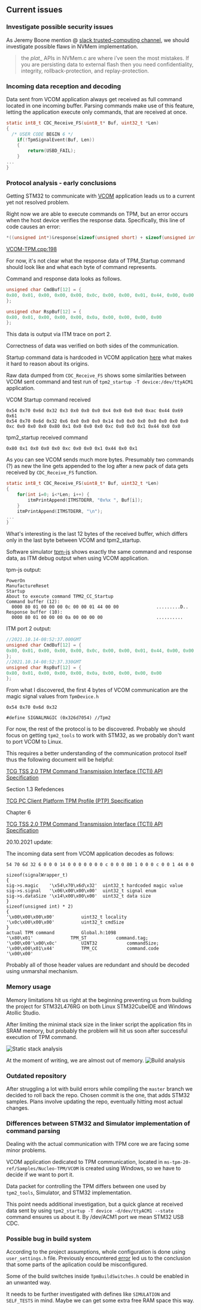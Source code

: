 ## Current issues

### Investigate possible security issues

As Jeremy Boone mention @
[slack trusted-computing channel](https://slack.osfw.dev/), we should
investigate possible flaws in NVMem implementation.

> the _plat__ APIs in NVMem.c are where i’ve seen the most mistakes.
> If you are persisting data to external flash then you need confidentiality,
> integrity, rollback-protection, and replay-protection.

### Incoming data reception and decoding

Data sent from VCOM application always get received as full command located in
one incoming buffer. Parsing commands make use of this feature, letting the
application execute only commands, that are received at once.
```C
static int8_t CDC_Receive_FS(uint8_t* Buf, uint32_t *Len)
{
  /* USER CODE BEGIN 6 */
    if(!TpmSignalEvent(Buf, Len))
    {
        return(USBD_FAIL);
    }
...
}
```


### Protocol analysis - early conclusions

Getting STM32 to communicate with
[VCOM](https://github.com/lpn-plant/ms-tpm-20-ref/tree/master/Samples/Nucleo-TPM/VCOM)
application leads us to a current yet not resolved problem.

Right now we are able to execute commands on TPM, but an error occurs when the
host device verifies the response data. Specifically, this line of code causes
an error:
```C
*((unsigned int*)&response[sizeof(unsigned short) + sizeof(unsigned int)]) == 0
```

[VCOM-TPM.cpp:198](https://github.com/lpn-plant/ms-tpm-20-ref/blob/master/Samples/Nucleo-TPM/VCOM/VCOM-TPM/VCOM-TPM.cpp#L198)

For now, it's not clear what the response data of TPM_Startup command should
look like and what each byte of command represents.

Command and response data looks as follows.
```C
unsigned char CmdBuf[12] = {
0x80, 0x01, 0x00, 0x00, 0x00, 0x0c, 0x00, 0x00, 0x01, 0x44, 0x00, 0x00
};

unsigned char RspBuf[12] = {
0x80, 0x01, 0x00, 0x00, 0x00, 0x0a, 0x00, 0x00, 0x00, 0x00
};
```

This data is output via ITM trace on port 2.

Correctness of data was verified on both sides of the communication.

Startup command data is hardcoded in VCOM application
[here](https://github.com/lpn-plant/ms-tpm-20-ref/blob/master/Samples/Nucleo-TPM/VCOM/VCOM-TPM/VCOM-TPM.cpp#L192)
what makes it hard to reason about its origins.


Raw data dumped from `CDC_Receive_FS` shows some similarities between VCOM
sent command and test run of `tpm2_startup -T device:/dev/ttyACM1` application.

VCOM Startup command received
```
0x54 0x70 0x6d 0x32 0x3 0x0 0x0 0x0 0x4 0x0 0x0 0x0 0xac 0x44 0x69 0x61 
0x54 0x70 0x6d 0x32 0x6 0x0 0x0 0x0 0x14 0x0 0x0 0x0 0x0 0x0 0x0 0x0 0xc 0x0 0x0 0x0 0x80 0x1 0x0 0x0 0x0 0xc 0x0 0x0 0x1 0x44 0x0 0x0 
```

tpm2_startup received command
```
0x80 0x1 0x0 0x0 0x0 0xc 0x0 0x0 0x1 0x44 0x0 0x1 
```

As you can see VCOM sends much more bytes. Presumably two commands (?) as new
the line gets appended to the log after a new pack of data gets received by 
`CDC_Receive_FS` function.

```C
static int8_t CDC_Receive_FS(uint8_t* Buf, uint32_t *Len)
{
    for(int i=0; i<*Len; i++) {
        itmPrintAppend(ITMSTDERR, "0x%x ", Buf[i]);
    }
    itmPrintAppend(ITMSTDERR, "\n");
...
}
```

What's interesting is the last 12 bytes of the received buffer, which differs
only in the last byte between VCOM and tpm2_startup. 

Software simulator [tpm-js](https://google.github.io/tpm-js/) shows exactly the
same command and response data, as ITM debug output when using VCOM application.

tpm-js output:

```
PowerOn
ManufactureReset
Startup
About to execute command TPM2_CC_Startup
Command buffer (12):
  0000 80 01 00 00 00 0c 00 00 01 44 00 00              .........D..
Response buffer (10):
  0000 80 01 00 00 00 0a 00 00 00 00                    ..........
```

ITM port 2 output:
```C
//2021.10.14-08:52:37.000GMT
unsigned char CmdBuf[12] = {
0x80, 0x01, 0x00, 0x00, 0x00, 0x0c, 0x00, 0x00, 0x01, 0x44, 0x00, 0x00
};
//2021.10.14-08:52:37.330GMT
unsigned char RspBuf[12] = {
0x80, 0x01, 0x00, 0x00, 0x00, 0x0a, 0x00, 0x00, 0x00, 0x00
};
```

From what I discovered, the first 4 bytes of VCOM communication are the
magic signal values from `TpmDevice.h`

```
0x54 0x70 0x6d 0x32

#define SIGNALMAGIC (0x326d7054) //Tpm2
```

For now, the rest of the protocol is to be discovered. Probably we should
focus on getting `tpm2_tools` to work with STM32, as we probably don't want to
port VCOM to Linux.

This requires a better understanding of the communication protocol itself thus
the following document will be helpful:

[TCG TSS 2.0 TPM Command Transmission Interface (TCTI) API Specification](https://trustedcomputinggroup.org/wp-content/uploads/TCG_TSS_TCTI_v1p0_r18_pub.pdf)

Section 1.3 Refedences

[TCG PC Client Platform TPM Profile (PTP) Specification](https://www.trustedcomputinggroup.org/wp-content/uploads/PCClientPlatform-TPM-Profile-for-TPM-2-0-v1-03-20-161114_public-review.pdf)

Chapter 6

[TCG TSS 2.0 TPM Command Transmission Interface (TCTI) API Specification](https://trustedcomputinggroup.org/wp-content/uploads/TSS_TCTI_Version-1.0_Revision-05_Review_END030918.pdf)

20.10.2021 update:

The incoming data sent from VCOM application decodes as follows:

```
54 70 6d 32 6 0 0 0 14 0 0 0 0 0 0 0 c 0 0 0 80 1 0 0 0 c 0 0 1 44 0 0 
```

```
sizeof(signalWrapper_t)
{
sig->s.magic    '\x54\x70\x6d\x32'	uint32_t hardcoded magic value
sig->s.signal   '\x06\x00\x00\x00'	uint32_t signal enum
sig->s.dataSize '\x14\x00\x00\x00'	uint32_t data size
}
sizeof(unsigned int) * 2)
{
'\x00\x00\x00\x00'			uint32_t locality
'\x0c\x00\x00\x00'			uint32_t cmdSize
}
actual TPM command			Global.h:1098
'\x80\x01' 				TPM_ST           command.tag;
'\x00\x00'\x00\x0c'			UINT32           commandSize;
'\x00\x00\x01\x44'			TPM_CC           command.code
'\x00\x00'
```

Probably all of those header values are redundant and should be decoded using
unmarshal mechanism.


### Memory usage
Memory limitations hit us right at the beginning preventing us from building the
project for STM32L476RG on both Linux STM32CubeIDE and Windows Atollic Studio.

After limiting the minimal stack size in the linker script the application fits
in SRAM memory, but probably the problem will hit us soon after successful
execution of TPM command.

![Static stack analysis](images/static_stack_analysis.png)

At the moment of writing, we are almost out of memory.
![Build analysis](images/memory_usage.png)


### Outdated repository
After struggling a lot with build errors while compiling the `master` branch we
decided to roll back the repo. Chosen commit is the one, that adds STM32
samples. Plans involve updating the repo, eventually hitting most actual
changes.


### Differences between STM32 and Simulator implementation of command parsing
Dealing with the actual communication with TPM core we are facing some minor
problems.

VCOM application dedicated to TPM communication, located in
`ms-tpm-20-ref/Samples/Nucleo-TPM/VCOM` is created using Windows, so we have to
decide if we want to port it.

Data packet for controlling the TPM differs between one used by `tpm2_tools`,
Simulator, and STM32 implementation.

This point needs additional investigation, but a quick glance at received data
sent by using `tpm2_startup -T device -d/dev/ttyACM1 --state` command ensures us
about it. By /dev/ACM1 port we mean STM32 USB CDC.

### Possible bug in build system

According to the project assumptions, whole configuration is done using
`user_settings.h` file. Previously encountered
[error](https://github.com/lpn-plant/ms-tpm-20-ref/commit/c681b2130df35b0d1ae498656476f30cd4e472e4)
led us to the conclusion that some parts of the aplication could be
misconfigured.

Some of the build switches inside `TpmBuildSwitches.h` could be enabled in an
unwanted way.

It needs to be further investigated with defines like `SIMULATION` and
`SELF_TESTS` in mind. Maybe we can get some extra free RAM space this way.
